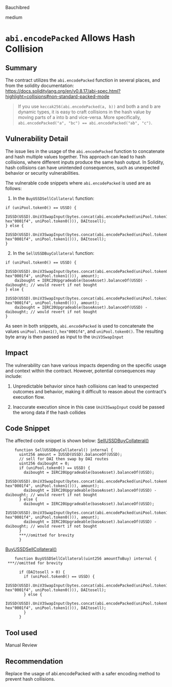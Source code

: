 Bauchibred

medium

# `abi.encodePacked` Allows Hash Collision

## Summary

The contract utilizes the `abi.encodePacked` function in several places, and from the solidity documentation:
https://docs.soliditylang.org/en/v0.8.17/abi-spec.html?highlight=collisions#non-standard-packed-mode

> If you use `keccak256(abi.encodePacked(a, b))` and both a and b are dynamic types, it is easy to craft collisions in the hash value by moving parts of a into b and vice-versa. More specifically,` abi.encodePacked("a", "bc") == abi.encodePacked("ab", "c")`.

## Vulnerability Detail

The issue lies in the usage of the `abi.encodePacked` function to concatenate and hash multiple values together. This approach can lead to hash collisions, where different inputs produce the same hash output. In Solidity, hash collisions can have unintended consequences, such as unexpected behavior or security vulnerabilities.

The vulnerable code snippets where `abi.encodePacked` is used are as follows:

1. In the `BuyUSSDSellCollateral` function:

```solidity
if (uniPool.token0() == USSD) {
    IUSSD(USSD).UniV3SwapInput(bytes.concat(abi.encodePacked(uniPool.token1(), hex"0001f4", uniPool.token0())), DAItosell);
} else {
    IUSSD(USSD).UniV3SwapInput(bytes.concat(abi.encodePacked(uniPool.token0(), hex"0001f4", uniPool.token1())), DAItosell);
}
```

2. In the `SellUSSDBuyCollateral` function:

```solidity
if (uniPool.token0() == USSD) {
    IUSSD(USSD).UniV3SwapInput(bytes.concat(abi.encodePacked(uniPool.token0(), hex"0001f4", uniPool.token1())), amount);
    daibought = IERC20Upgradeable(baseAsset).balanceOf(USSD) - daibought; // would revert if not bought
} else {
    IUSSD(USSD).UniV3SwapInput(bytes.concat(abi.encodePacked(uniPool.token1(), hex"0001f4", uniPool.token0())), amount);
    daibought = IERC20Upgradeable(baseAsset).balanceOf(USSD) - daibought; // would revert if not bought
}
```

As seen in both snippets, `abi.encodePacked` is used to concatenate the values `uniPool.token1()`, `hex"0001f4"`, and `uniPool.token0()`. The resulting byte array is then passed as input to the `UniV3SwapInput`

## Impact

The vulnerability can have various impacts depending on the specific usage and context within the contract. However, potential consequences may include:

1. Unpredictable behavior since hash collisions can lead to unexpected outcomes and behavior, making it difficult to reason about the contract's execution flow.

2. Inaccurate execution since in this case `UniV3SwapInput` could be passed the wrong data if the hash collides

## Code Snippet

The affected code snippet is shown below:
[SellUSSDBuyCollateral()](https://github.com/sherlock-audit/2023-05-USSD/blob/6d7a9fdfb1f1ed838632c25b6e1b01748d0bafda/ussd-contracts/contracts/USSDRebalancer.sol#L163-L175)

```solidity
    function SellUSSDBuyCollateral() internal {
      uint256 amount = IUSSD(USSD).balanceOf(USSD);
      // sell for DAI then swap by DAI routes
      uint256 daibought = 0;
      if (uniPool.token0() == USSD) {
        daibought = IERC20Upgradeable(baseAsset).balanceOf(USSD);
        IUSSD(USSD).UniV3SwapInput(bytes.concat(abi.encodePacked(uniPool.token0(), hex"0001f4", uniPool.token1())), amount);
        daibought = IERC20Upgradeable(baseAsset).balanceOf(USSD) - daibought; // would revert if not bought
      } else {
        daibought = IERC20Upgradeable(baseAsset).balanceOf(USSD);
        IUSSD(USSD).UniV3SwapInput(bytes.concat(abi.encodePacked(uniPool.token1(), hex"0001f4", uniPool.token0())), amount);
        daibought = IERC20Upgradeable(baseAsset).balanceOf(USSD) - daibought; // would revert if not bought
      }
      ***//omitted for brevity
      }
```

[BuyUSSDSellCollateral()](https://github.com/sherlock-audit/2023-05-USSD/blob/6d7a9fdfb1f1ed838632c25b6e1b01748d0bafda/ussd-contracts/contracts/USSDRebalancer.sol#L109-L158)

```solidity
    function BuyUSSDSellCollateral(uint256 amountToBuy) internal {
 ***//omitted for brevity

      if (DAItosell > 0) {
        if (uniPool.token0() == USSD) {
            IUSSD(USSD).UniV3SwapInput(bytes.concat(abi.encodePacked(uniPool.token1(), hex"0001f4", uniPool.token0())), DAItosell);
        } else {
            IUSSD(USSD).UniV3SwapInput(bytes.concat(abi.encodePacked(uniPool.token0(), hex"0001f4", uniPool.token1())), DAItosell);
        }
      }

```

## Tool used

Manual Review

## Recommendation

Replace the usage of abi.encodePacked with a safer encoding method to prevent hash collisions.
